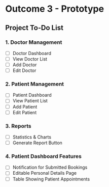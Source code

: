# Outcome 3 - Prototype

## Project To-Do List

### 1. Doctor Management
- [ ] Doctor Dashboard
- [ ] View Doctor List
- [ ] Add Doctor
- [ ] Edit Doctor

### 2. Patient Management
- [ ] Patient Dashboard
- [ ] View Patient List
- [ ] Add Patient
- [ ] Edit Patient

### 3. Reports
- [ ] Statistics & Charts
- [ ] Generate Report Button

### 4. Patient Dashboard Features
- [ ] Notification for Submitted Bookings
- [ ] Editable Personal Details Page
- [ ] Table Showing Patient Appointments
